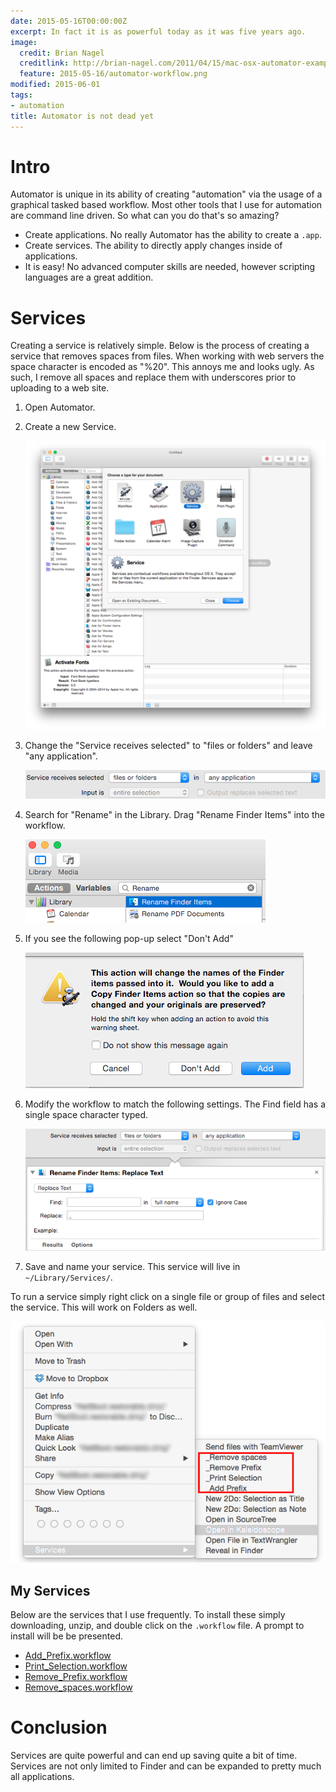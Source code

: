 ```yaml
---
date: 2015-05-16T00:00:00Z
excerpt: In fact it is as powerful today as it was five years ago.
image:
  credit: Brian Nagel
  creditlink: http://brian-nagel.com/2011/04/15/mac-osx-automator-examples/
  feature: 2015-05-16/automator-workflow.png
modified: 2015-06-01
tags:
- automation
title: Automator is not dead yet
---
```


# Intro
Automator is unique in its ability of creating "automation" via the usage of a graphical tasked based workflow. Most other tools that I use for automation are command line driven. So what can you do that's so amazing?

* Create applications. No really Automator has the ability to create a ``.app``.
* Create services. The ability to directly apply changes inside of applications.
* It is easy! No advanced computer skills are needed, however scripting languages are a great addition.

# Services
Creating a service is relatively simple. Below is the process of creating a service that removes spaces from files. When working with web servers the space character is encoded as "%20". This annoys me and looks ugly. As such, I remove all spaces and replace them with underscores prior to uploading to a web site.

1. Open Automator.

1. Create a new Service.

	![](/images/2015-05-16/service-new.png)

1. Change the "Service receives selected" to "files or folders" and leave "any application".

	![](/images/2015-05-16/service-received.png)

1. Search for "Rename" in the Library. Drag "Rename Finder Items" into the workflow.

	![](/images/2015-05-16/service-rename.png)

1. If you see the following pop-up select "Don't Add"

	![](/images/2015-05-16/service-popup.png)

1. Modify the workflow to match the following settings. The Find field has a single space character typed.

	![](/images/2015-05-16/service-rename-workflow.png)

1. Save and name your service. This service will live in ``~/Library/Services/``.

To run a service simply right click on a single file or group of files and select the service. This will work on Folders as well.

![](/images/2015-05-16/finder-service.png)

## My Services
Below are the services that I use frequently. To install these simply downloading, unzip, and double click on the ``.workflow`` file. A prompt to install will be be presented.

* [Add_Prefix.workflow](/images/2015-05-16/Add_Prefix.workflow.zip)
* [Print_Selection.workflow](/images/2015-05-16/Print_Selection.workflow.zip)
* [Remove_Prefix.workflow](/images/2015-05-16/Remove_Prefix.workflow.zip)
* [Remove_spaces.workflow](/images/2015-05-16/Remove_spaces.workflow.zip)

# Conclusion
Services are quite powerful and can end up saving quite a bit of time. Services are not only limited to Finder and can be expanded to pretty much all applications.
